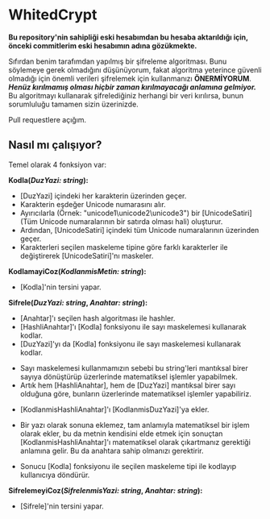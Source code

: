 # WhitedCrypt

**Bu repository'nin sahipliği eski hesabımdan bu hesaba aktarıldığı için, önceki commitlerim eski hesabımın adına gözükmekte.**

Sıfırdan benim tarafımdan yapılmış bir şifreleme algoritması. Bunu söylemeye gerek olmadığını düşünüyorum, fakat algoritma yeterince güvenli olmadığı için önemli verileri şifrelemek için kullanmanızı **ÖNERMİYORUM**. ***Henüz kırılmamış olması hiçbir zaman kırılmayacağı anlamına gelmiyor.***
Bu algoritmayı kullanarak şifrelediğiniz herhangi bir veri kırılırsa, bunun sorumluluğu tamamen sizin üzerinizde.

Pull requestlere açığım.

## Nasıl mı çalışıyor?
Temel olarak 4 fonksiyon var:

**Kodla(*DuzYazi: string*):**
- [DuzYazi] içindeki her karakterin üzerinden geçer.
- Karakterin eşdeğer Unicode numarasını alır.
- Ayırıcılarla (Örnek: "unicode1\unicode2\unicode3") bir [UnicodeSatiri] (Tüm Unicode numaralarının bir satırda olması hali) oluşturur.
- Ardından, [UnicodeSatiri] içindeki tüm Unicode numaralarının üzerinden geçer.
- Karakterleri seçilen maskeleme tipine göre farklı karakterler ile değiştirerek [UnicodeSatiri]'nı maskeler.

**KodlamayiCoz(*KodlanmisMetin: string*):**
- [Kodla]'nin tersini yapar.

**Sifrele(*DuzYazi: string*, *Anahtar: string*):**
- [Anahtar]'ı seçilen hash algoritması ile hashler.
- [HashliAnahtar]'ı [Kodla] fonksiyonu ile sayı maskelemesi kullanarak kodlar.
- [DuzYazi]'yı da [Kodla] fonksiyonu ile sayı maskelemesi kullanarak kodlar.
* Sayı maskelemesi kullanmamızın sebebi bu string'leri mantıksal birer sayıya dönüştürüp üzerlerinde matematiksel işlemler yapabilmek.
* Artık hem [HashliAnahtar], hem de [DuzYazi] mantıksal birer sayı olduğuna göre, bunların üzerlerinde matematiksel işlemler yapabiliriz.
- [KodlanmisHashliAnahtar]'ı [KodlanmisDuzYazi]'ya ekler.
* Bir yazı olarak sonuna eklemez, tam anlamıyla matematiksel bir işlem olarak ekler, bu da metnin kendisini elde etmek için sonuçtan [KodlanmisHashliAnahtar]'ı matematiksel olarak çıkartmanız gerektiği anlamına gelir. Bu da anahtara sahip olmanızı gerektirir.
- Sonucu [Kodla] fonksiyonu ile seçilen maskeleme tipi ile kodlayıp kullanıcıya döndürür.

**SifrelemeyiCoz(*SifrelenmisYazi: string*, *Anahtar: string*):**
- [Sifrele]'nin tersini yapar.

